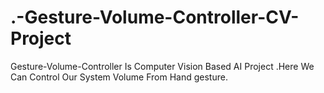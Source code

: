 # .-Gesture-Volume-Controller-CV-Project
Gesture-Volume-Controller  Is Computer Vision  Based AI Project .Here We Can Control Our System Volume From Hand gesture.
